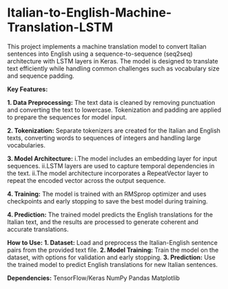 # Italian-to-English-Machine-Translation-LSTM

This project implements a machine translation model to convert Italian sentences into English using a sequence-to-sequence (seq2seq) architecture with LSTM layers in Keras. The model is designed to translate text efficiently while handling common challenges such as vocabulary size and sequence padding.

****Key Features:****

  ****1. Data Preprocessing:**** The text data is cleaned by removing punctuation and converting the text to lowercase. Tokenization and padding are applied to prepare the sequences for model input.

  ****2. Tokenization:****  Separate tokenizers are created for the Italian and English texts, converting words to sequences of integers and handling large vocabularies.

  ****3. Model Architecture:****
        i.The model includes an embedding layer for input sequences.
        ii.LSTM layers are used to capture temporal dependencies in the text.
        ii.The model architecture incorporates a RepeatVector layer to repeat the encoded vector across the output sequence.
        
  ****4. Training:**** The model is trained with an RMSprop optimizer and uses checkpoints and early stopping to save the best model during training.
  
  ****4. Prediction:****  The trained model predicts the English translations for the Italian text, and the results are processed to generate coherent and accurate translations.

****How to Use:****
  ****1. Dataset:**** Load and preprocess the Italian-English sentence pairs from the provided text file.
  ****2. Model Training:**** Train the model on the dataset, with options for validation and early stopping.
  ****3. Prediction:**** Use the trained model to predict English translations for new Italian sentences.

****Dependencies:****
    TensorFlow/Keras
    NumPy
    Pandas
    Matplotlib
